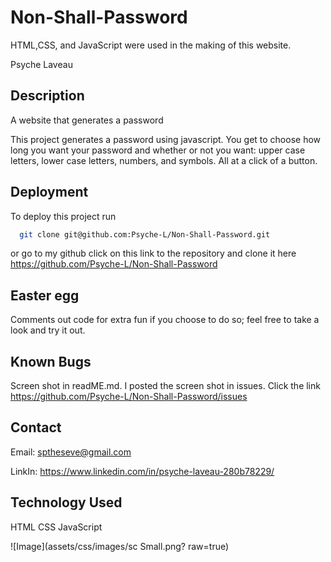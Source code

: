 # Non-Shall-Password
HTML,CSS, and JavaScript were used in the making of this website.

Psyche Laveau
## Description
A website that generates a password

This project generates a password using javascript. You get to choose how long you want your password and whether or not you want: upper case letters, lower case letters, numbers, and symbols. All at a click of a button.
## Deployment

To deploy this project run

```bash
  git clone git@github.com:Psyche-L/Non-Shall-Password.git
```
or go to my github click on this link to the repository and clone it here https://github.com/Psyche-L/Non-Shall-Password
## Easter egg
Comments out code for extra fun if you choose to do so; feel free to take a look and try it out.
## Known Bugs
Screen shot in readME.md. I posted the screen shot in issues. Click the link https://github.com/Psyche-L/Non-Shall-Password/issues
## Contact
Email: sptheseve@gmail.com

LinkIn: https://www.linkedin.com/in/psyche-laveau-280b78229/
## Technology Used
HTML CSS JavaScript


![Image](assets/css/images/sc Small.png? raw=true)

